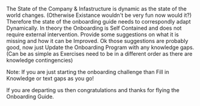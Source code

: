 The State of the Company & Infastructure is dynamic as the state of the world changes. (Otherwise Existance wouldn't be very fun now would it?)
Therefore the state of the onboarding guide needs to correspondly adapt Dynamically. In theory the Onboarding is Self Contained and does not require external intervention. 
Provide some suggestions on what it is missing and how it can be Improved. Ok those suggestions are probably good, now just 
Update the Onboarding Program with any knowledge gaps. (Can be as simple as Exercises need to be in a different order as there are knowledge contingencies)

Note: If you are just starting the onboarding challenge than Fill in Knowledge or text gaps as you go!

If you are departing us then congratulations and thanks for flying the Onboarding Guide. 
 
